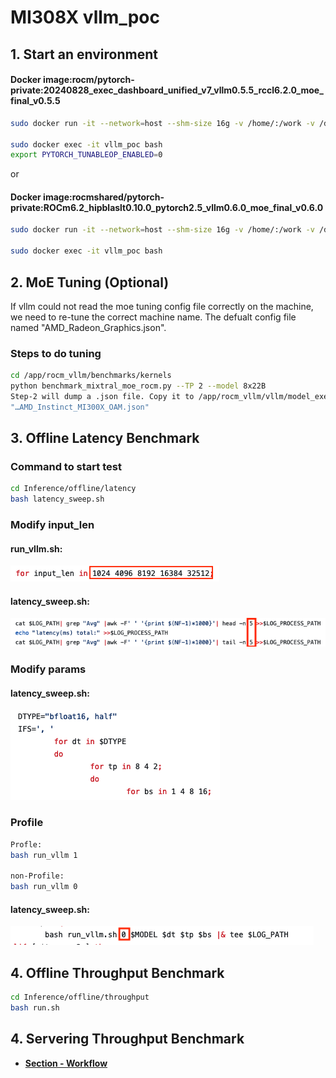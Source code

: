 # MI308X vllm_poc

## 1. Start an environment

#### Docker image:rocm/pytorch-private:20240828_exec_dashboard_unified_v7_vllm0.5.5_rccl6.2.0_moe_final_v0.5.5

```bash
sudo docker run -it --network=host --shm-size 16g -v /home/:/work -v /data/models:/data --env HF_HOME=/data --env TOKENIZERS_PARALLELISM=false --device=/dev/kfd --device=/dev/dri --group-add video --cap-add=SYS_PTRACE --security-opt seccomp=unconfined --ipc=host -d --name vllm_poc rocm/pytorch-private:20240828_exec_dashboard_unified_v7_vllm0.5.5_rccl6.2.0_moe_final_v0.5.5

sudo docker exec -it vllm_poc bash
export PYTORCH_TUNABLEOP_ENABLED=0
```
or
#### Docker image:rocmshared/pytorch-private:ROCm6.2_hipblaslt0.10.0_pytorch2.5_vllm0.6.0_moe_final_v0.6.0

```bash
sudo docker run -it --network=host --shm-size 16g -v /home/:/work -v /data/models:/data --env HF_HOME=/data --env TOKENIZERS_PARALLELISM=false --device=/dev/kfd --device=/dev/dri --group-add video --cap-add=SYS_PTRACE --security-opt seccomp=unconfined --ipc=host -d --name vllm_poc rocmshared/pytorch-private:ROCm6.2_hipblaslt0.10.0_pytorch2.5_vllm0.6.0_moe_final_v0.6.0

sudo docker exec -it vllm_poc bash
```
## 2. MoE Tuning (Optional)

If vllm could not read the moe tuning config file correctly on the machine, we need to re-tune the correct machine name. The defualt config file named "AMD_Radeon_Graphics.json".

### Steps to do tuning

```bash
cd /app/rocm_vllm/benchmarks/kernels
python benchmark_mixtral_moe_rocm.py --TP 2 --model 8x22B
Step-2 will dump a .json file. Copy it to /app/rocm_vllm/vllm/model_executor/layers/fused_moe/configs. name：
"…AMD_Instinct_MI300X_OAM.json"
```

## 3. Offline Latency Benchmark

### Command to start test

```bash
cd Inference/offline/latency
bash latency_sweep.sh
```
### Modify input_len
#### run_vllm.sh:

![input diagram](./images/input.png) 

#### latency_sweep.sh:

![results diagram](./images/results.png) 

### Modify params

#### latency_sweep.sh:

![params diagram](./images/params.png) 

### Profile

```bash
Profle:
bash run_vllm 1

non-Profile:
bash run_vllm 0
```

#### latency_sweep.sh:

![profile diagram](./images/profile.png) 


## 4. Offline Throughput Benchmark

```bash
cd Inference/offline/throughput
bash run.sh
```

## 4. Servering Throughput Benchmark
* [**Section - Workflow**](./Inference/servering/README.md)
